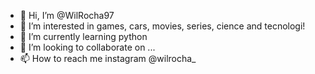 - 👋 Hi, I’m @WilRocha97
- 👀 I’m interested in games, cars, movies, series, cience and tecnologi!
- 🌱 I’m currently learning python
- 💞️ I’m looking to collaborate on ...
- 📫 How to reach me instagram @wilrocha_

<!---
WilRocha97/WilRocha97 is a ✨ special ✨ repository because its `README.md` (this file) appears on your GitHub profile.
You can click the Preview link to take a look at your changes.
--->
